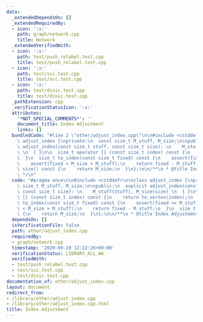 ```yaml
---
data:
  _extendedDependsOn: []
  _extendedRequiredBy:
  - icon: ':x:'
    path: graph/network.cpp
    title: Network
  _extendedVerifiedWith:
  - icon: ':x:'
    path: test/push_relabel.test.cpp
    title: test/push_relabel.test.cpp
  - icon: ':x:'
    path: test/scc.test.cpp
    title: test/scc.test.cpp
  - icon: ':x:'
    path: test/dinic.test.cpp
    title: test/dinic.test.cpp
  _pathExtension: cpp
  _verificationStatusIcon: ':x:'
  attributes:
    '*NOT_SPECIAL_COMMENTS*': ''
    document_title: Index Adjustment
    links: []
  bundledCode: "#line 2 \"other/adjust_index.cpp\"\n\n#include <cstddef>\n\nclass\
    \ adjust_index {\nprivate:\n  const size_t M_stuff, M_size;\n\npublic:\n  explicit\
    \ adjust_index(const size_t stuff, const size_t size): \n    M_stuff(stuff), M_size(size)\
    \ \n  { }\n\n  size_t operator [] (const size_t index) const {\n    return to_vertex(index);\n\
    \  }\n  size_t to_index(const size_t fixed) const {\n    assert(fixed >= M_stuff);\n\
    \    assert(fixed < M_size + M_stuff);\n    return fixed - M_stuff;\n  }\n  size_t\
    \ size() const {\n    return M_size;\n  }\n};\n\n/**\n * @title Index Adjustment\n\
    \ */\n"
  code: "#pragma once\n\n#include <cstddef>\n\nclass adjust_index {\nprivate:\n  const\
    \ size_t M_stuff, M_size;\n\npublic:\n  explicit adjust_index(const size_t stuff,\
    \ const size_t size): \n    M_stuff(stuff), M_size(size) \n  { }\n\n  size_t operator\
    \ [] (const size_t index) const {\n    return to_vertex(index);\n  }\n  size_t\
    \ to_index(const size_t fixed) const {\n    assert(fixed >= M_stuff);\n    assert(fixed\
    \ < M_size + M_stuff);\n    return fixed - M_stuff;\n  }\n  size_t size() const\
    \ {\n    return M_size;\n  }\n};\n\n/**\n * @title Index Adjustment\n */"
  dependsOn: []
  isVerificationFile: false
  path: other/adjust_index.cpp
  requiredBy:
  - graph/network.cpp
  timestamp: '2020-09-19 12:22:26+09:00'
  verificationStatus: LIBRARY_ALL_WA
  verifiedWith:
  - test/push_relabel.test.cpp
  - test/scc.test.cpp
  - test/dinic.test.cpp
documentation_of: other/adjust_index.cpp
layout: document
redirect_from:
- /library/other/adjust_index.cpp
- /library/other/adjust_index.cpp.html
title: Index Adjustment
---
```

